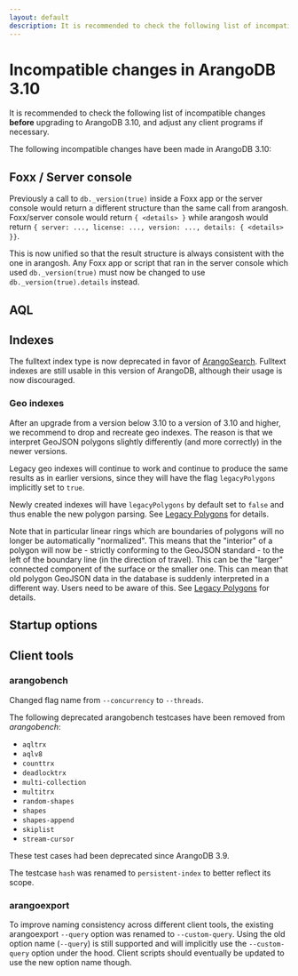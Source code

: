 ```yaml
---
layout: default
description: It is recommended to check the following list of incompatible changes before upgrading to ArangoDB 3.10
---
```

Incompatible changes in ArangoDB 3.10
=====================================

It is recommended to check the following list of incompatible changes **before**
upgrading to ArangoDB 3.10, and adjust any client programs if necessary.

The following incompatible changes have been made in ArangoDB 3.10:

Foxx / Server console
---------------------

Previously a call to `db._version(true)` inside a Foxx app or the server console
would return a different structure than the same call from arangosh.
Foxx/server console would return `{ <details> }` while arangosh would return
`{ server: ..., license: ..., version: ..., details: { <details> }}`.

This is now unified so that the result structure is always consistent with the
one in arangosh. Any Foxx app or script that ran in the server console which
used `db._version(true)` must now be changed to use `db._version(true).details`
instead.

AQL
---


Indexes
-------

The fulltext index type is now deprecated in favor of [ArangoSearch](arangosearch.html).
Fulltext indexes are still usable in this version of ArangoDB, although their usage is
now discouraged.

### Geo indexes

After an upgrade from a version below 3.10 to a version of 3.10 and
higher, we recommend to drop and recreate geo indexes. The reason is
that we interpret GeoJSON polygons slightly differently (and more
correctly) in the newer versions.

Legacy geo indexes will continue to work and continue to produce the
same results as in earlier versions, since they will have the flag
`legacyPolygons` implicitly set to `true`.

Newly created indexes will have `legacyPolygons` by default set to
`false` and thus enable the new polygon parsing.
See [Legacy Polygons](indexing-geo.html#legacy-polygons) for details.

Note that in particular linear rings which are boundaries of polygons
will no longer be automatically "normalized". This means that the
"interior" of a polygon will now be - strictly conforming to the GeoJSON
standard - to the left of the boundary line (in the direction of travel).
This can be the "larger" connected component of the surface or the
smaller one. This can mean that old polygon GeoJSON data in the database
is suddenly interpreted in a different way. Users need to be aware of
this.
See [Legacy Polygons](indexing-geo.html#legacy-polygons) for details.

Startup options
---------------



Client tools
------------

### arangobench

Changed flag name from `--concurrency` to `--threads`.

The following deprecated arangobench testcases have been removed from _arangobench_:
* `aqltrx`
* `aqlv8`
* `counttrx`
* `deadlocktrx`
* `multi-collection`
* `multitrx`
* `random-shapes`
* `shapes`
* `shapes-append`
* `skiplist`
* `stream-cursor`

These test cases had been deprecated since ArangoDB 3.9.

The testcase `hash` was renamed to `persistent-index` to better reflect its
scope.

### arangoexport

To improve naming consistency across different client tools, the existing arangoexport `--query` option
was renamed to `--custom-query`.
Using the old option name (`--query`) is still supported and will implicitly use 
the `--custom-query` option under the hood. Client scripts should eventually be
updated to use the new option name though. 

